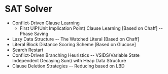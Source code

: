 # SAT Solver

- Conflict-Driven Clause Learning
  - First UIP(Unit Implication Point) Clause Learning [Based on Chaff]
-- Phase Saving
- Lazy Data Structure
-- The Watched Literal [Based on Chaff]
- Literal Block Distance Scoring Scheme [Based on Glucose]
- Search Restart
- Conflict-Driven Branching Heuristics
-- VSIDS(Variable State Independent Decaying Sum) with Heap Data Structure
- Clause Deletion Strategies
-- Reducing based on LBD

